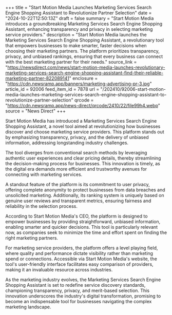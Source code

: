 +++
title = "Start Motion Media Launches Marketing Services Search Engine Shopping Assistant to Revolutionize Partner Selection"
date = "2024-10-22T12:50:13Z"
draft = false
summary = "Start Motion Media introduces a groundbreaking Marketing Services Search Engine Shopping Assistant, enhancing transparency and privacy in selecting marketing service providers."
description = "Start Motion Media launches the Marketing Services Search Engine Shopping Assistant, a revolutionary tool that empowers businesses to make smarter, faster decisions when choosing their marketing partners. The platform prioritizes transparency, privacy, and unbiased rankings, ensuring that every business can connect with the best marketing partner for their needs."
source_link = "https://newsdirect.com/news/start-motion-media-launches-revolutionary-marketing-services-search-engine-shopping-assistant-find-their-reliable-marketing-partner-822089141"
enclosure = "https://cdn.newsramp.app/banners/marketing-advertising-pr-3.jpg"
article_id = 92006
feed_item_id = 7878
url = "/202410/92006-start-motion-media-launches-marketing-services-search-engine-shopping-assistant-to-revolutionize-partner-selection"
qrcode = "https://cdn.newsramp.app/news-direct/qrcode/2410/22/file99h4.webp"
source = "News Direct"
+++

<p>Start Motion Media has introduced a Marketing Services Search Engine Shopping Assistant, a novel tool aimed at revolutionizing how businesses discover and choose marketing service providers. This platform stands out by emphasizing transparency, privacy, and the delivery of unbiased information, addressing longstanding industry challenges.</p><p>The tool diverges from conventional search methods by leveraging authentic user experiences and clear pricing details, thereby streamlining the decision-making process for businesses. This innovation is timely, as the digital era demands more efficient and trustworthy avenues for connecting with marketing services.</p><p>A standout feature of the platform is its commitment to user privacy, offering complete anonymity to protect businesses from data breaches and unsolicited marketing. Additionally, its ranking system is uniquely based on genuine user reviews and transparent metrics, ensuring fairness and reliability in the selection process.</p><p>According to Start Motion Media's CEO, the platform is designed to empower businesses by providing straightforward, unbiased information, enabling smarter and quicker decisions. This tool is particularly relevant now, as companies seek to minimize the time and effort spent on finding the right marketing partners.</p><p>For marketing service providers, the platform offers a level playing field, where quality and performance dictate visibility rather than marketing spend or connections. Accessible via Start Motion Media's website, the tool's user-friendly interface facilitates easy comparison of providers, making it an invaluable resource across industries.</p><p>As the marketing industry evolves, the Marketing Services Search Engine Shopping Assistant is set to redefine service discovery standards, championing transparency, privacy, and merit-based selection. This innovation underscores the industry's digital transformation, promising to become an indispensable tool for businesses navigating the complex marketing landscape.</p>